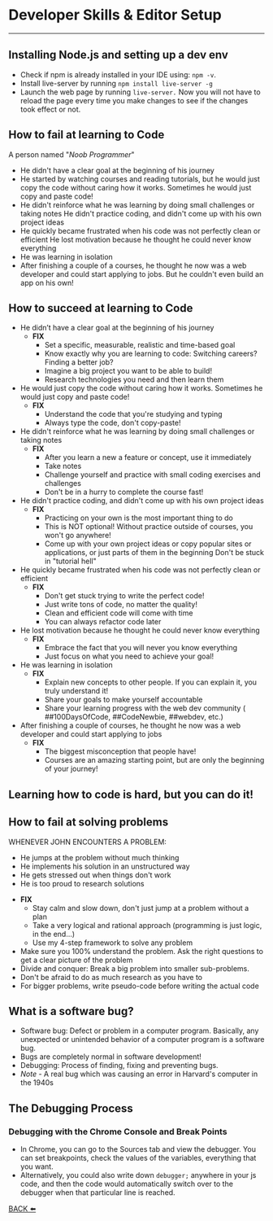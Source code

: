 # Developer Skills & Editor Setup
---
## Installing Node.js and setting up a dev env

- Check if npm is already installed in your IDE using: `npm -v`.
- Install live-server by running `npm install live-server -g`
- Launch the web page by running `live-server.` Now you will not have to reload the page every time you make changes to see if the changes took effect or not.

## How to fail at learning to Code

A person named "_Noob Programmer_"

- He didn't have a clear goal at the beginning of his journey
- He started by watching courses and reading tutorials, but he would just copy the code without caring how it works. Sometimes he would just copy and paste code!
- He didn't reinforce what he was learning by doing small challenges or taking notes He didn't practice coding, and didn't come up with his own project ideas
- He quickly became frustrated when his code was not perfectly clean or efficient He lost motivation because he thought he could never know everything
- He was learning in isolation
- After finishing a couple of a courses, he thought he now was a web developer and could start applying to jobs. But he couldn't even build an app on his own!

## How to succeed at learning to Code

- He didn’t have a clear goal at the beginning of his journey
	- **FIX**
		- Set a specific, measurable, realistic and time-based goal 
		- Know exactly why you are learning to code: Switching careers? Finding a better job?
		- Imagine a big project you want to be able to build!
		- Research technologies you need and then learn them
- He would just copy the code without caring how it works. Sometimes he would just copy and paste code!
	- **FIX**
		- Understand the code that you're studying and typing 
		- Always type the code, don't copy-paste!
- He didn't reinforce what he was learning by doing small challenges or taking notes
	- **FIX**
		- After you learn a new a feature or concept, use it immediately 
		- Take notes
		-  Challenge yourself and practice with small coding exercises and challenges
		- Don't be in a hurry to complete the course fast!
- He didn't practice coding, and didn't come up with his own project ideas
	- **FIX**
		- Practicing on your own is the most important thing to do
		- This is NOT optional! Without practice outside of courses, you won't go anywhere!
		- Come up with your own project ideas or copy popular sites or applications, or just parts of them in the beginning Don't be stuck in "tutorial hell"
- He quickly became frustrated when his code was not perfectly clean or efficient
	- **FIX**
		- Don't get stuck trying to write the perfect code!
		- Just write tons of code, no matter the quality!
		- Clean and efficient code will come with time
		- You can always refactor code later
- He lost motivation because he thought he could never know everything
	- **FIX**
		- Embrace the fact that you will never you know everything
		- Just focus on what you need to achieve your goal!
- He was learning in isolation 
	- **FIX**
		- Explain new concepts to other people. If you can explain it, you truly understand it!
		- Share your goals to make yourself accountable
		- Share your learning progress with the web dev community ( ##100DaysOfCode, ##CodeNewbie, ##webdev, etc.)
- After finishing a couple of courses, he thought he now was a web developer and could start applying to jobs 
	- **FIX**
		- The biggest misconception that people have!
		- Courses are an amazing starting point, but are only the beginning of your journey!

## Learning how to code is hard, but you can do it!


## How to fail at solving problems

WHENEVER JOHN ENCOUNTERS A PROBLEM:
* He jumps at the problem without much thinking 
*  He implements his solution in an unstructured way 
*  He gets stressed out when things don't work
* He is too proud to research solutions
- **FIX**
	- Stay calm and slow down, don't just jump at a problem without a plan
	-  Take a very logical and rational approach (programming is just logic, in the end...) 
	- Use my 4-step framework to solve any problem 
- Make sure you 100% understand the problem. Ask the right questions to get a clear picture of the problem
- Divide and conquer: Break a big problem into smaller sub-problems.
- Don't be afraid to do as much research as you have to
- For bigger problems, write pseudo-code before writing the actual code

## What is a software bug?

- Software bug: Defect or problem in a computer program. Basically, any unexpected or unintended behavior of a computer program is a software bug.
- Bugs are completely normal in software development!
- Debugging: Process of finding, fixing and preventing bugs.
- _Note_ - A real bug which was causing an error in Harvard's computer in the 1940s

## The Debugging Process
### Debugging with the Chrome Console and Break Points
- In Chrome, you can go to the Sources tab and view the debugger. You can set breakpoints, check the values of the variables, everything that you want.
- Alternatively, you could also write down `debugger;` anywhere in your js code, and then the code would automatically switch over to the debugger when that particular line is reached.


[BACK ⬅️](https://github.com/subhadeeppaul/JavaScript-Notes)
